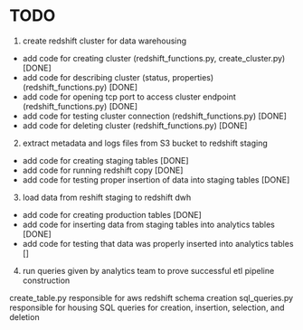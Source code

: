 # **TODO**

1. create redshift cluster for data warehousing

- add code for creating cluster (redshift_functions.py, create_cluster.py) [DONE]
- add code for describing cluster (status, properties) (redshift_functions.py) [DONE]
- add code for opening tcp port to access cluster endpoint (redshift_functions.py) [DONE]
- add code for testing cluster connection (redshift_functions.py) [DONE]
- add code for deleting cluster (redshift_functions.py) [DONE]

2. extract metadata and logs files from S3 bucket to redshift staging

- add code for creating staging tables [DONE]
- add code for running redshift copy [DONE]
- add code for testing proper insertion of data into staging tables [DONE]

3. load data from reshift staging to redshift dwh

- add code for creating production tables [DONE]
- add code for inserting data from staging tables into analytics tables [DONE]
- add code for testing that data was properly inserted into analytics tables []

4. run queries given by analytics team to prove successful etl pipeline construction

create_table.py responsible for aws redshift schema creation
sql_queries.py responsible for housing SQL queries for creation, insertion, selection, and deletion
